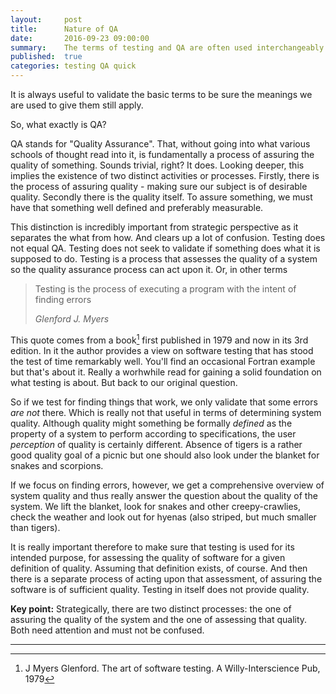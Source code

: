 ```yaml
---
layout:     post
title:      Nature of QA
date:       2016-09-23 09:00:00
summary:    The terms of testing and QA are often used interchangeably and in ways that forget or obscure their initial meanings. We'll try to rectify that by referring to a classic text on the topic 
published:  true
categories: testing QA quick
---
```


It is always useful to validate the basic terms to be sure the meanings we are used to give them still apply. 

So, what exactly is QA? 

QA stands for "Quality Assurance". That, without going into what various schools of thought read into it, is fundamentally a process of assuring the quality of something. Sounds trivial, right? It does. Looking deeper, this implies the existence of two distinct activities or processes. Firstly, there is the process of assuring quality - making sure our subject is of desirable quality. Secondly there is the quality itself. To assure something, we must have that something well defined and preferably measurable. 

This distinction is incredibly important from strategic perspective as it separates the what from how. And clears up a lot of confusion. Testing does not equal QA. Testing does not seek to validate if something does what it is supposed to do. Testing is a process that assesses the quality of a system so the quality assurance process can act upon it. Or, in other terms

<blockquote>
  <p>
	Testing is the process of executing a program with the intent of finding errors
  </p>
  <footer><cite title="Glenford J. Myers">Glenford J. Myers</cite></footer>
</blockquote>

This quote comes from a book[^1] first published in 1979 and now in its 3rd edition. In it the author provides  a view on software testing that has stood the test of time remarkably well. You'll find an occasional Fortran example but that's about it. Really a worhwhile read for gaining a solid foundation on what testing is about. But back to our original question.

So if we test for finding things that work, we only validate that some errors _are not_ there. Which is really not that useful in terms of determining system quality. Although quality might something be formally _defined_ as the property of a system to perform according to specifications, the user _perception_ of quality is certainly different. Absence of tigers is a rather good quality goal of a picnic but one should also look under the blanket for snakes and scorpions.

If we focus on finding errors, however, we get a comprehensive overview of system quality and thus really answer the question about the quality of the system. We lift the blanket, look for snakes and other creepy-crawlies, check the weather and look out for hyenas (also striped, but much smaller than tigers).

It is really important therefore to make sure that testing is used for its intended purpose, for assessing the quality of software for a given definition of quality. Assuming that definition exists, of course. And then there is a separate process of acting upon that assessment, of assuring the software is of sufficient quality. Testing in itself does not provide quality. 

__Key point:__ Strategically, there are two distinct processes: the one of assuring the quality of the system and the one of assessing that quality. Both need attention and must not be confused. 

---

[^1]:  J Myers Glenford. The art of software testing. A Willy-Interscience Pub, 1979
